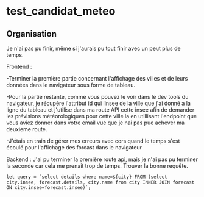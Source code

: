 # test_candidat_meteo

## Organisation

Je n'ai pas pu finir, même si j'aurais pu tout finir avec un peut plus de temps.


Frontend :

-Terminer la première partie concernant l'affichage des villes et de leurs données dans le navigateur sous forme de tableau.


-Pour la partie restante, comme vous pouvez le voir dans le dev tools du navigateur, je récupère l'attribut id qui linsee de la ville que j'ai donné a la ligne du tableau  et j'utilise dans ma route API cette insee afin de demander les prévisions météorologiques pour cette ville la en utillisant l'endpoint que vous aviez donner dans votre email vue que je nai pas pue achever ma deuxieme route.

-J'étais en train de gérer mes erreurs avec cors quand le temps s'est écoulé pour l'affichage des forcast dans le navigateur

Backend : J'ai pu terminer la première route api, mais je n'ai pas pu terminer la seconde car cela me prenait trop de temps. Trouver la bonne requête.




    let query = `select details where name=${city} FROM (select  city.insee, forecast.details, city.name from city INNER JOIN forecast ON city.insee=forecast.insee)`;
